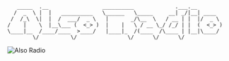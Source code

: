 ```
   _____  .__                 __________             .___.__        
  /  _  \ |  |   __________   \______   \_____     __| _/|__| ____  
 /  /_\  \|  |  /  ___/  _ \   |       _/\__  \   / __ | |  |/  _ \ 
/    |    \  |__\___ (  <_> )  |    |   \ / __ \_/ /_/ | |  (  <_> )
\____|__  /____/____  >____/   |____|_  /(____  /\____ | |__|\____/ 
        \/          \/                \/      \/      \/            
```
![Also Radio](https://res.cloudinary.com/do4zvxwb9/image/upload/v1603827625/Screenshot_2020-10-27_at_20.34.02_gmpwcq.png)
